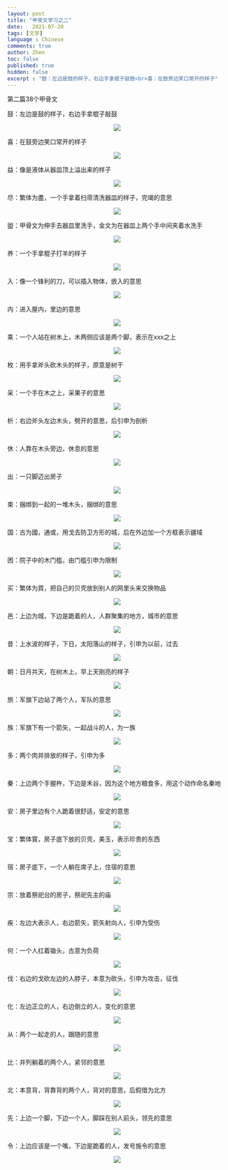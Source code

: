 ```yaml
---
layout: post
title: "甲骨文学习之二"
date:   2021-07-20
tags: [文学]
language : Chinese
comments: true
author: Zhen
toc: false
published: true
hidden: false
excerpt : "鼓：左边是鼓的样子，右边手拿棍子敲鼓<br>喜：在鼓旁边笑口常开的样子"
---
```

第二篇38个甲骨文

鼓：左边是鼓的样子，右边手拿棍子敲鼓
<p align="center"> <img src="{{ site.imageurl }}/甲骨文学习41.png"> </p> 
喜：在鼓旁边笑口常开的样子
<p align="center"> <img src="{{ site.imageurl }}/甲骨文学习42.png"> </p> 
益：像是液体从器皿顶上溢出来的样子
<p align="center"> <img src="{{ site.imageurl }}/甲骨文学习43.png"> </p> 
尽：繁体为盡，一个手拿着扫帚清洗器皿的样子，完竭的意思
<p align="center"> <img src="{{ site.imageurl }}/甲骨文学习44.png"> </p> 
盥：甲骨文为伸手去器皿里洗手，金文为在器皿上两个手中间夹着水洗手
<p align="center"> <img src="{{ site.imageurl }}/甲骨文学习45.png"> </p> 
养：一个手拿棍子打羊的样子
<p align="center"> <img src="{{ site.imageurl }}/甲骨文学习46.png"> </p> 
入：像一个锋利的刀，可以插入物体，嵌入的意思
<p align="center"> <img src="{{ site.imageurl }}/甲骨文学习47.png"> </p> 
内：进入屋内，里边的意思
<p align="center"> <img src="{{ site.imageurl }}/甲骨文学习48.png"> </p> 
乘：一个人站在树木上，木两侧应该是两个脚，表示在xxx之上
<p align="center"> <img src="{{ site.imageurl }}/甲骨文学习49.png"> </p> 
枚：用手拿斧头砍木头的样子，原意是树干
<p align="center"> <img src="{{ site.imageurl }}/甲骨文学习50.png"> </p> 
采：一个手在木之上，采果子的意思
<p align="center"> <img src="{{ site.imageurl }}/甲骨文学习51.png"> </p> 
析：右边斧头左边木头，劈开的意思，后引申为剖析
<p align="center"> <img src="{{ site.imageurl }}/甲骨文学习52.png"> </p> 
休：人靠在木头旁边，休息的意思
<p align="center"> <img src="{{ site.imageurl }}/甲骨文学习53.png"> </p> 
出：一只脚迈出房子
<p align="center"> <img src="{{ site.imageurl }}/甲骨文学习54.png"> </p> 
束：捆绑到一起的一堆木头，捆绑的意思
<p align="center"> <img src="{{ site.imageurl }}/甲骨文学习55.png"> </p> 
国：古为國，通或，用戈去防卫方形的城，后在外边加一个方框表示疆域
<p align="center"> <img src="{{ site.imageurl }}/甲骨文学习56.png"> </p> 
困：院子中的木门槛，由门槛引申为限制
<p align="center"> <img src="{{ site.imageurl }}/甲骨文学习57.png"> </p> 
买：繁体为買，把自己的贝壳放到别人的网里头来交换物品
<p align="center"> <img src="{{ site.imageurl }}/甲骨文学习58.png"> </p> 
邑：上边为城，下边是跪着的人，人群聚集的地方，城市的意思
<p align="center"> <img src="{{ site.imageurl }}/甲骨文学习59.png"> </p> 
昔：上水波的样子，下日，太阳落山的样子，引申为以前，过去
<p align="center"> <img src="{{ site.imageurl }}/甲骨文学习60.png"> </p> 
朝：日月共天，在树木上，早上天刚亮的样子
<p align="center"> <img src="{{ site.imageurl }}/甲骨文学习61.png"> </p> 
旅：军旗下边站了两个人，军队的意思
<p align="center"> <img src="{{ site.imageurl }}/甲骨文学习62.png"> </p> 
族：军旗下有一个箭矢，一起战斗的人，为一族
<p align="center"> <img src="{{ site.imageurl }}/甲骨文学习63.png"> </p> 
多：两个肉并排放的样子，引申为多
<p align="center"> <img src="{{ site.imageurl }}/甲骨文学习64.png"> </p> 
秦：上边两个手握杵，下边是禾谷，因为这个地方粮食多，用这个动作命名秦地
<p align="center"> <img src="{{ site.imageurl }}/甲骨文学习65.png"> </p> 
安：房子里边有个人跪着很舒适，安定的意思
<p align="center"> <img src="{{ site.imageurl }}/甲骨文学习66.png"> </p> 
宝：繁体寳，房子底下放的贝壳，美玉，表示珍贵的东西
<p align="center"> <img src="{{ site.imageurl }}/甲骨文学习67.png"> </p> 
宿：房子底下，一个人躺在席子上，住宿的意思
<p align="center"> <img src="{{ site.imageurl }}/甲骨文学习68.png"> </p> 
宗：放着祭祀台的房子，祭祀先主的庙
<p align="center"> <img src="{{ site.imageurl }}/甲骨文学习69.png"> </p> 
疾：左边大表示人，右边箭矢，箭矢射向人，引申为受伤
<p align="center"> <img src="{{ site.imageurl }}/甲骨文学习70.png"> </p> 
何：一个人扛着锄头，古意为负荷
<p align="center"> <img src="{{ site.imageurl }}/甲骨文学习71.png"> </p> 
伐：右边的戈砍左边的人脖子，本意为砍头，引申为攻击，征伐
<p align="center"> <img src="{{ site.imageurl }}/甲骨文学习72.png"> </p> 
化：左边正立的人，右边倒立的人，变化的意思
<p align="center"> <img src="{{ site.imageurl }}/甲骨文学习73.png"> </p> 
从：两个一起走的人，跟随的意思
<p align="center"> <img src="{{ site.imageurl }}/甲骨文学习74.png"> </p> 
比：并列躺着的两个人，紧邻的意思
<p align="center"> <img src="{{ site.imageurl }}/甲骨文学习75.png"> </p> 
北：本意背，背靠背的两个人，背对的意思，后假借为北方
<p align="center"> <img src="{{ site.imageurl }}/甲骨文学习76.png"> </p> 
先：上边一个脚，下边一个人，脚踩在别人前头，领先的意思
<p align="center"> <img src="{{ site.imageurl }}/甲骨文学习77.png"> </p> 
令：上边应该是一个嘴，下边是跪着的人，发号施令的意思
<p align="center"> <img src="{{ site.imageurl }}/甲骨文学习78.png"> </p> 









<!--stackedit_data:
eyJoaXN0b3J5IjpbMTEwMTAxMjkwOV19
-->